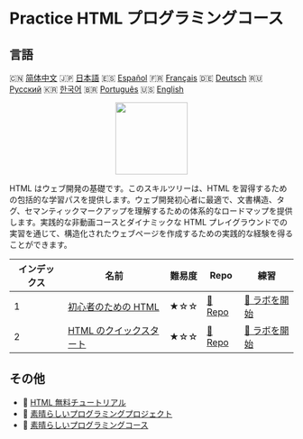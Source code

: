 # Practice HTML プログラミングコース

## 言語

🇨🇳 [简体中文](README_zh.md) 🇯🇵 [日本語](README_ja.md) 🇪🇸 [Español](README_es.md) 🇫🇷 [Français](README_fr.md) 🇩🇪 [Deutsch](README_de.md) 🇷🇺 [Русский](README_ru.md) 🇰🇷 [한국어](README_ko.md) 🇧🇷 [Português](README_pt.md) 🇺🇸 [English](README.md) 

<div align="center">
<img width="128px" src="https://file.labex.io/path/NrasuEoAvSam.png">
</div>

HTML はウェブ開発の基礎です。このスキルツリーは、HTML を習得するための包括的な学習パスを提供します。ウェブ開発初心者に最適で、文書構造、タグ、セマンティックマークアップを理解するための体系的なロードマップを提供します。実践的な非動画コースとダイナミックな HTML プレイグラウンドでの実習を通じて、構造化されたウェブページを作成するための実践的な経験を得ることができます。

|   インデックス | 名前                                                                         | 難易度   | Repo                                                           | 練習                                                               |
|----------------|------------------------------------------------------------------------------|----------|----------------------------------------------------------------|--------------------------------------------------------------------|
|              1 | [初心者のための HTML](https://labex.io/ja/courses/html-for-beginners)        | ★☆☆      | [🔗 Repo](https://github.com/labex-labs/html-for-beginners)    | [🚀 ラボを開始](https://labex.io/ja/courses/html-for-beginners)    |
|              2 | [HTML のクイックスタート](https://labex.io/ja/courses/quick-start-with-html) | ★☆☆      | [🔗 Repo](https://github.com/labex-labs/quick-start-with-html) | [🚀 ラボを開始](https://labex.io/ja/courses/quick-start-with-html) |

## その他

- 🔗 [HTML 無料チュートリアル](https://github.com/labex-labs/html-free-tutorials)
- 🔗 [素晴らしいプログラミングプロジェクト](https://github.com/labex-labs/awesome-programming-projects)
- 🔗 [素晴らしいプログラミングコース](https://github.com/labex-labs/awesome-programming-courses)

